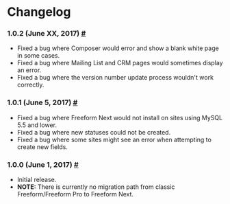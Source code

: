 # Changelog

### 1.0.2 (June XX, 2017) <a href="#v1-0-2" id="v1-0-2" class="docs-anchor">#</a>
* Fixed a bug where Composer would error and show a blank white page in some cases.
* Fixed a bug where Mailing List and CRM pages would sometimes display an error.
* Fixed a bug where the version number update process wouldn't work correctly.

### 1.0.1 (June 5, 2017) <a href="#v1-0-1" id="v1-0-1" class="docs-anchor">#</a>
* Fixed a bug where Freeform Next would not install on sites using MySQL 5.5 and lower.
* Fixed a bug where new statuses could not be created.
* Fixed a bug where some sites might see an error when attempting to create new fields.

### 1.0.0 (June 1, 2017) <a href="#v1-0-0" id="v1-0-0" class="docs-anchor">#</a>
* Initial release.
* **NOTE:** There is currently no migration path from classic Freeform/Freeform Pro to Freeform Next.
